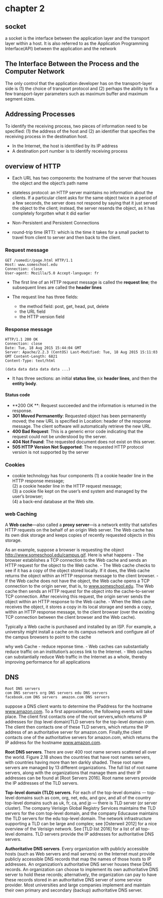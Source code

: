 # chapter 2 

## socket
a socket is the interface between the application layer and the transport layer within a host. It is also referred to as the Application Programming Interface(API) between the application and the network

## The Interface Between the Process and the Computer Network
The only control that the application developer has on the transport-layer side is (1) the choice of transport protocol and (2) perhaps the ability to fix a few transport-layer parameters such as maximum buffer and maximum
segment sizes.

## Addressing Processes
To identify the receiving process, two pieces of information need to be specified: (1) the address of the host and (2) an identifier that specifies the receiving process in the destination host.

- In the Internet, the host is identified by its IP address
- A destination port number is to identify receiving process

## overview of HTTP

- Each URL has two components: the hostname of the server that houses the object and the object’s path name
- stateless protocol: an HTTP server maintains no information about the clients. If a particular client asks for the same object twice in a period of a few seconds, the server does not respond by saying that it just served the object to the client; instead, the server resends the object, as it has completely forgotten what it did earlier

- Non-Persistent and Persistent Connections

- round-trip time (RTT): which is the time it takes for a small packet to travel from client to server and then back to the client.

### Request message

	GET /somedir/page.html HTTP/1.1  
	Host: www.someschool.edu  
	Connection: close  
	User-agent: Mozilla/5.0 Accept-language: fr

- The first line of an HTTP request message is called the **request line**; the subsequent lines are called the **header lines**

- The request line has three fields: 
	- the method field: post, get, head, put, delete 
	- the URL field
	- the HTTP version field

### Response message

	HTTP/1.1 200 OK  
	Connection: close  
	Date: Tue, 18 Aug 2015 15:44:04 GMT  
	Server: Apache/2.2.3 (CentOS) Last-Modified: Tue, 18 Aug 2015 15:11:03 GMT Content-Length: 6821  
	Content-Type: text/html  
                            
	(data data data data data ...)  

- It has three sections: an initial **status line**, six **header lines**, and then the **entity body**.

#### Status code 
- **200 OK **: Request succeeded and the information is returned in the response.
- **301 Moved Permanently**: Requested object has been permanently moved; the new URL is specified in Location: header of the response message. The client software will automatically retrieve the new URL.
- **400 Bad Request**: This is a generic error code indicating that the request could not be understood by the server.
- **404 Not Found**: The requested document does not exist on this server.
- **505 HTTP Version Not Supported**: The requested HTTP protocol version is not supported by the server


### Cookies

- cookie technology has four components
	(1) a cookie header line in the HTTP response message;  
	(2) a cookie header line in the HTTP request message;   
	(3) a cookie file kept on the user’s end system and managed by the user’s browser;  
	(4) a back-end database at the Web site.

### web Caching

A **Web cache**—also called a **proxy server**—is a network entity that satisfies HTTP requests on the behalf of an origin Web server. The Web cache has its own disk storage and keeps copies of recently requested objects in this storage.

As an example, suppose a browser is requesting the object http://www.someschool.edu/campus.gif. Here is what happens
	- The browser establishes a TCP connection to the Web cache and sends an HTTP request for the object to the Web cache.
	- The Web cache checks to see if it has a copy of the object stored locally. If it does, the Web cache returns the object within an HTTP response message to the client browser.
	- If the Web cache does not have the object, the Web cache opens a TCP connection to the origin server, that is, to www.someschool.edu. The Web cache then sends an HTTP request for the object into the cache-to-server TCP connection. After receiving this request, the origin server sends the object within an HTTP response to the Web cache.
	- When the Web cache receives the object, it stores a copy in its local storage and sends a copy, within an HTTP response message, to the client browser (over the existing TCP connection between the client browser and the Web cache).

Typically a Web cache is purchased and installed by an ISP. For example, a university might install a cache on its campus network and configure all of the campus browsers to point to the cache

why web Cache
	- reduce reponse time.
	- Web caches can substantially reduce traffic on an institution’s access link to the Internet.
	- Web caches can substantially reduce Web traffic in the Internet as a whole, thereby improving performance for all applications

## DNS 

	Root DNS servers  
	com DNS servers org DNS servers edu DNS servers  
	facebook.com DNS servers  amazon.com DNS servers 

suppose a DNS client wants to determine the IPaddress for the hostname www.amazon.com. To a first approximation, the following events will take place. The client first contacts one of the root servers,which returns IP addresses for (top level domain)TLD servers for the top-level domain com. The client then contacts one of these TLD servers, which returns the IP address of an authoritative server for amazon.com. Finally,the client contacts one of the authoritative servers for amazon.com, which returns the IP address for the hostname www.amazon.com.



**Root DNS servers**. There are over 400 root name servers scattered all over the world. Figure 2.18 shows the countries that have root names servers, with countries having more than ten darkly shaded. These root name servers are managed by 13 different organizations. The full list of root name servers, along with the organizations that manage them and their IP addresses can be found at [Root Servers 2016]. Root name servers provide the IP addresses of the TLD servers.


**Top-level domain (TLD) servers**. For each of the top-level domains — top-level domains such as com, org, net, edu, and gov, and all of the country top-level domains such as uk, fr, ca, and jp — there is TLD server (or server cluster). The company Verisign Global Registry Services maintains the TLD servers for the com top-level domain, and the company Educause maintains the TLD servers for the edu top-level domain. The network infrastructure supporting a TLD can be large and complex; see [Osterweil 2012] for a nice overview of the Verisign network. See [TLD list 2016] for a list of all top-level domains. TLD servers provide the IP addresses for authoritative DNS servers.

**Authoritative DNS servers**. Every organization with publicly accessible hosts (such as Web servers and mail servers) on the Internet must provide publicly accessible DNS records that map the names of those hosts to IP addresses. An organization’s authoritative DNS server houses these DNS records. An organization can choose to implement its own authoritative DNS server to hold these records; alternatively, the organization can pay to have these records stored in an authoritative DNS server of some service provider. Most universities and large companies implement and maintain their own primary and secondary (backup) authoritative DNS server.














